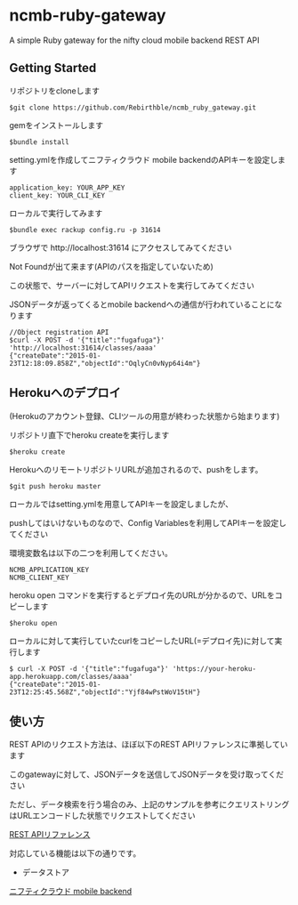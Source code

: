 ncmb-ruby-gateway
================

A simple Ruby gateway for the nifty cloud mobile backend REST API

Getting Started
------------

リポジトリをcloneします

```
$git clone https://github.com/Rebirthble/ncmb_ruby_gateway.git
```

gemをインストールします

```
$bundle install
````

setting.ymlを作成してニフティクラウド mobile backendのAPIキーを設定します

```
application_key: YOUR_APP_KEY 
client_key: YOUR_CLI_KEY
```

ローカルで実行してみます

```
$bundle exec rackup config.ru -p 31614
```

ブラウザで http://localhost:31614 にアクセスしてみてください

Not Foundが出て来ます(APIのパスを指定していないため)

この状態で、サーバーに対してAPIリクエストを実行してみてください

JSONデータが返ってくるとmobile backendへの通信が行われていることになります

```
//Object registration API
$curl -X POST -d '{"title":"fugafuga"}' 'http://localhost:31614/classes/aaaa'
{"createDate":"2015-01-23T12:18:09.858Z","objectId":"OqlyCn0vNyp64i4m"}
```

Herokuへのデプロイ
-----------------

(Herokuのアカウント登録、CLIツールの用意が終わった状態から始まります)

リポジトリ直下でheroku createを実行します

```
$heroku create
```

HerokuへのリモートリポジトリURLが追加されるので、pushをします。

```
$git push heroku master
```

ローカルではsetting.ymlを用意してAPIキーを設定しましたが、

pushしてはいけないものなので、Config Variablesを利用してAPIキーを設定してください

環境変数名は以下の二つを利用してください。

```
NCMB_APPLICATION_KEY
NCMB_CLIENT_KEY
```

heroku open コマンドを実行するとデプロイ先のURLが分かるので、URLをコピーします

```
$heroku open
```

ローカルに対して実行していたcurlをコピーしたURL(=デプロイ先)に対して実行します

```
$ curl -X POST -d '{"title":"fugafuga"}' 'https://your-heroku-app.herokuapp.com/classes/aaaa'
{"createDate":"2015-01-23T12:25:45.568Z","objectId":"Yjf84wPstWoV15tH"}
```

使い方
------

REST APIのリクエスト方法は、ほぼ以下のREST APIリファレンスに準拠しています

このgatewayに対して、JSONデータを送信してJSONデータを受け取ってください

ただし、データ検索を行う場合のみ、上記のサンプルを参考にクエリストリングはURLエンコードした状態でリクエストしてください

[REST APIリファレンス](http://mb.cloud.nifty.com/doc/rest/common/format.html)

対応している機能は以下の通りです。

- データストア

[ニフティクラウド mobile backend](http://mb.cloud.nifty.com/)
